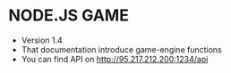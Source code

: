 # NODE.JS GAME

* Version 1.4
* That documentation introduce game-engine functions
* You can find API on http://95.217.212.200:1234/api
